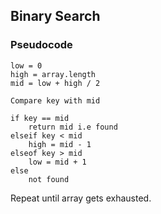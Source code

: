 ## Binary Search

### Pseudocode

```
low = 0
high = array.length
mid = low + high / 2

Compare key with mid

if key == mid
    return mid i.e found
elseif key < mid
    high = mid - 1
elseof key > mid
    low = mid + 1
else
    not found
```

Repeat until array gets exhausted.